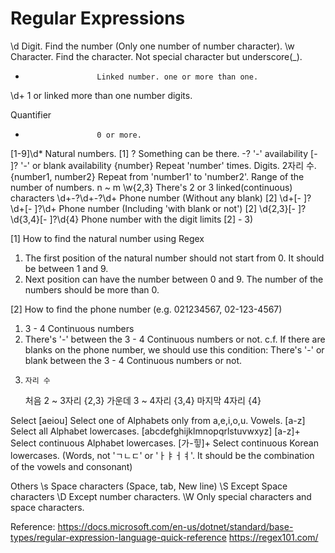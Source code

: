 # Regular Expressions

\d                    Digit. Find the number (Only one number of number character).
\w                    Character. Find the character. Not special character but underscore(_).
+                     Linked number. one or more than one. 
\d+                   1 or linked more than one number digits. 

Quantifier
*                     0 or more.
[1-9]\d*              Natural numbers. [1]
?                     Something can be there. 
-?                    '-' availability 
[- ]?                 '-' or blank availability 
{number}              Repeat 'number' times. Digits. 2자리 수.
{number1, number2}    Repeat from 'number1' to 'number2'. Range of the number of numbers. n ~ m
\w{2,3}               There's 2 or 3 linked(continuous) characters
\d+-?\d+-?\d+         Phone number (Without any blank) [2]
\d+[- ]?\d+[- ]?\d+   Phone number (Including 'with blank or not') [2]
\d{2,3}[- ]?\d{3,4}[- ]?\d{4}   Phone number with the digit limits [2] - 3)

[1] How to find the natural number using Regex
 1) The first position of the natural number should not start from 0. It should be between 1 and 9. 
 2) Next position can have the number between 0 and 9. The number of the numbers should be more than 0. 

[2] How to find the phone number (e.g. 021234567, 02-123-4567)
 1) 3 - 4 Continuous numbers
 2) There's '-' between the 3 - 4 Continuous numbers or not. 
  c.f. If there are blanks on the phone number, we should use this condition: There's '-' or blank between the 3 - 4 Continuous numbers or not. 
 3) 	자리 수
      처음	2 ~ 3자리    {2,3} 
      가운데	3 ~ 4자리   {3,4} 
      마지막	4자리       {4} 



Select 
[aeiou]             Select one of Alphabets only from a,e,i,o,u. Vowels. 
[a-z]               Select all Alphabet lowercases. [abcdefghijklmnopqrlstuvwxyz]
[a-z]+              Select continuous Alphabet lowercases.
[가-힣]+            Select continuous Korean lowercases. (Words, not 'ㄱㄴㄷ' or 'ㅏㅑㅓㅕ'. It should be the combination of the vowels and consonant)


Others
\s                  Space characters (Space, tab, New line)
\S                  Except Space characters 
\D                  Except number characters. 
\W                  Only special characters and space characters.


Reference: 
https://docs.microsoft.com/en-us/dotnet/standard/base-types/regular-expression-language-quick-reference
https://regex101.com/

